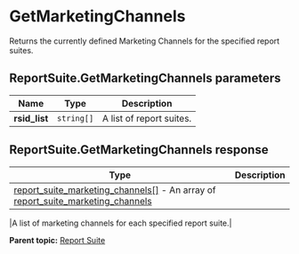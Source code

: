 # GetMarketingChannels

Returns the currently defined Marketing Channels for the specified report suites.

## ReportSuite.GetMarketingChannels parameters

|Name|Type|Description|
|----|----|-----------|
| **rsid_list** | `string[]` |A list of report suites.|

## ReportSuite.GetMarketingChannels response

|Type|Description|
|----|-----------|
| [report_suite_marketing_channels[]](../../data_types/r_report_suite_marketing_channels_array.md#) - An array of [report_suite_marketing_channels](../../data_types/r_report_suite_marketing_channels.md#)

 |A list of marketing channels for each specified report suite.|

**Parent topic:** [Report Suite](../../methods/report_suite/r_methods_reportsuite.md)

